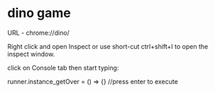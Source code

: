 # dino game

URL - chrome://dino/

Right click and open Inspect 
or use short-cut ctrl+shift+I to open the inspect window.

click on Console tab then start typing:

runner.instance_getOver = () => {}  //press enter to execute
